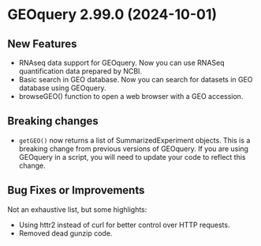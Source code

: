 # GEOquery 2.99.0 (2024-10-01)

## New Features

- RNAseq data support for GEOquery. Now you can use RNASeq quantification data prepared by NCBI.
- Basic search in GEO database. Now you can search for datasets in GEO database using GEOquery.
- browseGEO() function to open a web browser with a GEO accession.

## Breaking changes

- `getGEO()` now returns a list of SummarizedExperiment objects. This is a breaking change from previous versions of GEOquery. If you are using GEOquery in a script, you will need to update your code to reflect this change.

## Bug Fixes or Improvements

Not an exhaustive list, but some highlights:

- Using httr2 instead of curl for better control over HTTP requests.
- Removed dead gunzip code.

